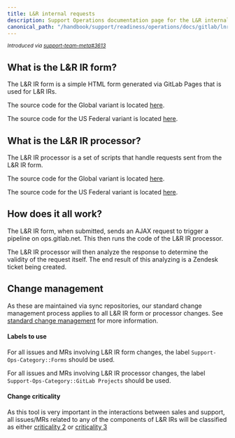 ```yaml
---
title: L&R internal requests
description: Support Operations documentation page for the L&R internal requests
canonical_path: "/handbook/support/readiness/operations/docs/gitlab/lnr_irs"
---
```


<sup>*Introduced via [support-team-meta#3613](https://gitlab.com/gitlab-com/support/support-team-meta/-/issues/3613)*</sup>

## What is the L&R IR form?

The L&R IR form is a simple HTML form generated via GitLab Pages that is used
for L&R IRs.

The source code for the Global variant is located
[here](https://gitlab.com/gitlab-com/support/support-ops/forms/internal-requests-form).

The source code for the US Federal variant is located
[here](https://gitlab.com/gitlab-com/support/support-ops/forms/us-federal-internal-request-form).

## What is the L&R IR processor?

The L&R IR processor is a set of scripts that handle requests sent from the L&R
IR form.

The source code for the Global variant is located
[here](https://gitlab.com/gitlab-com/support/support-ops/other-software/lnr-ir-processor).

The source code for the US Federal variant is located
[here](https://gitlab.com/gitlab-com/support/support-ops/other-software/lnr-ir-processor-us-federal).

## How does it all work?

The L&R IR form, when submitted, sends an AJAX request to trigger a pipeline on
ops.gitlab.net. This then runs the code of the L&R IR processor.

The L&R IR processor will then analyze the response to determine the validity of
the request itself. The end result of this analyzing is a Zendesk ticket being
created.

## Change management

As these are maintained via sync repositories, our standard change management
process applies to all L&R IR form or processor changes. See
[standard change management](/handbook/support/readiness/operations/docs/change_management#standard-change-management)
for more information.

#### Labels to use

For all issues and MRs involving L&R IR form changes, the label
`Support-Ops-Category::Forms` should be used.

For all issues and MRs involving L&R IR processor changes, the label
`Support-Ops-Category::GitLab Projects` should be used.

#### Change criticality

As this tool is very important in the interactions between sales and support,
all issues/MRs related to any of the components of L&R IRs will be classified as
either
[criticality 2](/handbook/support/readiness/operations/docs/change_criticalities#criticality-1)
or
[criticality 3](/handbook/support/readiness/operations/docs/change_criticalities#criticality-2)
